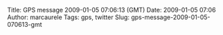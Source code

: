 Title: GPS message 2009-01-05 07:06:13 (GMT)
Date: 2009-01-05 07:06
Author: marcaurele
Tags: gps, twitter
Slug: gps-message-2009-01-05-070613-gmt

<div id="gmap_20090104_230613" class="gmap"></div><script type="text/javascript">var gmap_20090104_230613={latitude:-37.804,longitude:174.844,date:"2009-01-05 07:06:13 GMT",message:"2nd session of kite, better wind, some jumps, but too short evening. Nice local people here! I'll be back at Raglan"};</script><script type="text/javascript" src="http://maps.google.com/maps?file=api&v=2&key=ABQIAAAAQAIOvERX26PIpIrh8sl_gRTtWEQBmOtJcMt1yzdnv7RWxqz1XxS_KYfmkM8Ye2Ypnzn4_F4H1HTKLQ"></script><script type="text/javascript" src="/sites/shakeyourlife.com/themes/syl_1_0/js/syl_googlemaps.js"></script></div>
